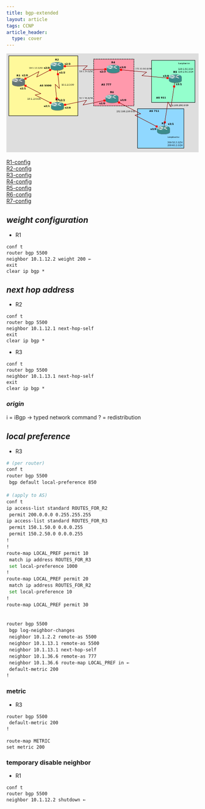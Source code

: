 ```yaml
---
title: bgp-extended
layout: article
tags: CCNP
article_header:
  type: cover
---
```


![GNS3 config](/assets/images/Cisco/bgp-att.png)

[R1-config](/assets/images/Cisco/bgp-att-R1.txt)  
[R2-config](/assets/images/Cisco/bgp-att-R2.txt)  
[R3-config](/assets/images/Cisco/bgp-att-R3.txt)  
[R4-config](/assets/images/Cisco/bgp-att-R4.txt)  
[R5-config](/assets/images/Cisco/bgp-att-R5.txt)  
[R6-config](/assets/images/Cisco/bgp-att-R6.txt)  
[R7-config](/assets/images/Cisco/bgp-att-R7.txt)  

## ***weight configuration***

- R1  

```
conf t
router bgp 5500
neighbor 10.1.12.2 weight 200 ← 
exit
clear ip bgp *
```

## ***next hop address***

- R2  

```
conf t
router bgp 5500
neighbor 10.1.12.1 next-hop-self
exit
clear ip bgp *
```

- R3  

```
conf t
router bgp 5500
neighbor 10.1.13.1 next-hop-self
exit
clear ip bgp *
```

### ***origin***

i = iBgp → typed network command
? = redistribution

## ***local preference***

- R3  

```bash
# (per router)
conf t
router bgp 5500
 bgp default local-preference 850

# (apply to AS)
conf t
ip access-list standard ROUTES_FOR_R2
 permit 200.0.0.0 0.255.255.255
ip access-list standard ROUTES_FOR_R3
 permit 150.1.50.0 0.0.0.255
 permit 150.2.50.0 0.0.0.255
!
!
route-map LOCAL_PREF permit 10
 match ip address ROUTES_FOR_R3
 set local-preference 1000
!
route-map LOCAL_PREF permit 20
 match ip address ROUTES_FOR_R2
 set local-preference 10
!
route-map LOCAL_PREF permit 30


router bgp 5500
 bgp log-neighbor-changes
 neighbor 10.1.2.2 remote-as 5500
 neighbor 10.1.13.1 remote-as 5500
 neighbor 10.1.13.1 next-hop-self
 neighbor 10.1.36.6 remote-as 777
 neighbor 10.1.36.6 route-map LOCAL_PREF in ← 
 default-metric 200
!
```

### metric  

- R3  

```
router bgp 5500
 default-metric 200
!

route-map METRIC
set metric 200
```

### temporary disable neighbor  

- R1  

```
conf t
router bgp 5500
neighbor 10.1.12.2 shutdown ←
```